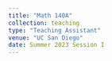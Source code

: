 ```yaml
---
title: "Math 140A"
collection: teaching
type: "Teaching Assistant"
venue: "UC San Diego"
date: Summer 2023 Session I
---
```

